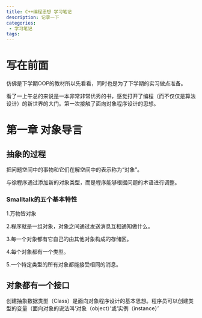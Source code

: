 ```yaml
---
title: C++编程思想 学习笔记
description: 记录一下
categories:
 - 学习笔记
tags:
---
```


# 写在前面

仿佛是下学期OOP的教材所以先看看，同时也是为了下学期的实习做点准备。

看了一上午总的来说是一本非常非常优秀的书，感觉打开了编程（而不仅仅是算法设计）的新世界的大门。第一次接触了面向对象程序设计的思想。

# 第一章 对象导言

## 抽象的过程

把问题空间中的事物和它们在解空间中的表示称为“对象”。

与徐程序通过添加新的对象类型，而是程序能够根据问题的术语进行调整。

### Smalltalk的五个基本特性

1.万物皆对象

2.程序就是一组对象，对象之间通过发送消息互相通知做什么。

3.每一个对象都有它自己的由其他对象构成的存储区。

4.每个对象都有一个类型。

5.一个特定类型的所有对象都能接受相同的消息。

## 对象都有一个接口

创建抽象数据类型（Class）是面向对象程序设计的基本思想。程序员可以创建类型的变量（面向对象的说法叫‘对象（object）’或‘实例（instance）’
